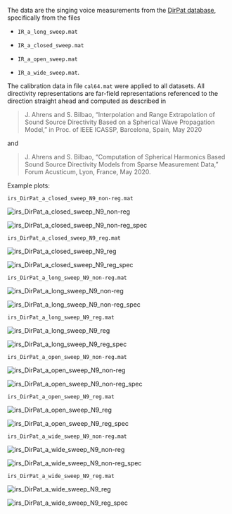 The data are the singing voice measurements from the [DirPat database](https://opendata.iem.at/projects/dirpat/), specifically from the files

* `IR_a_long_sweep.mat`

* `IR_a_closed_sweep.mat`

* `IR_a_open_sweep.mat`

* `IR_a_wide_sweep.mat`.

The calibration data in file `cal64.mat` were applied to all datasets. All directivity representations are far-field representations referenced to the direction straight ahead and computed as described in 

> J. Ahrens and S. Bilbao, “Interpolation and Range Extrapolation of Sound Source Directivity Based on a Spherical Wave Propagation Model,” in Proc. of IEEE ICASSP, Barcelona, Spain, May 2020

and

> J. Ahrens and S. Bilbao, “Computation of Spherical Harmonics Based Sound Source Directivity Models from Sparse Measurement Data,” Forum Acusticum, Lyon, France, May 2020.



Example plots: 

`irs_DirPat_a_closed_sweep_N9_non-reg.mat`

![irs_DirPat_a_closed_sweep_N9_non-reg](irs_DirPat_a_closed_sweep_N9_non-reg.png "irs_DirPat_a_closed_sweep_N9_non-reg")

![irs_DirPat_a_closed_sweep_N9_non-reg_spec](irs_DirPat_a_closed_sweep_N9_non-reg_spec.png "irs_DirPat_a_closed_sweep_N9_non-reg_spec")

`irs_DirPat_a_closed_sweep_N9_reg.mat` 

![irs_DirPat_a_closed_sweep_N9_reg](irs_DirPat_a_closed_sweep_N9_reg.png "irs_DirPat_a_closed_sweep_N9_reg")

![irs_DirPat_a_closed_sweep_N9_reg_spec](irs_DirPat_a_closed_sweep_N9_reg_spec.png "irs_DirPat_a_closed_sweep_N9_reg_spec")

`irs_DirPat_a_long_sweep_N9_non-reg.mat`

![irs_DirPat_a_long_sweep_N9_non-reg](irs_DirPat_a_long_sweep_N9_non-reg.png "irs_DirPat_a_long_sweep_N9_non-reg")

![irs_DirPat_a_long_sweep_N9_non-reg_spec](irs_DirPat_a_long_sweep_N9_non-reg_spec.png "irs_DirPat_a_long_sweep_N9_non-reg_spec")

`irs_DirPat_a_long_sweep_N9_reg.mat` 

![irs_DirPat_a_long_sweep_N9_reg](irs_DirPat_a_long_sweep_N9_reg.png "irs_DirPat_a_long_sweep_N9_reg")

![irs_DirPat_a_long_sweep_N9_reg_spec](irs_DirPat_a_long_sweep_N9_reg_spec.png "irs_DirPat_a_long_sweep_N9_reg_spec")

`irs_DirPat_a_open_sweep_N9_non-reg.mat`

![irs_DirPat_a_open_sweep_N9_non-reg](irs_DirPat_a_open_sweep_N9_non-reg.png "irs_DirPat_a_open_sweep_N9_non-reg")

![irs_DirPat_a_open_sweep_N9_non-reg_spec](irs_DirPat_a_open_sweep_N9_non-reg_spec.png "irs_DirPat_a_open_sweep_N9_non-reg_spec")

`irs_DirPat_a_open_sweep_N9_reg.mat`

![irs_DirPat_a_open_sweep_N9_reg](irs_DirPat_a_open_sweep_N9_reg.png "irs_DirPat_a_open_sweep_N9_reg")

![irs_DirPat_a_open_sweep_N9_reg_spec](irs_DirPat_a_open_sweep_N9_reg_spec.png "irs_DirPat_a_open_sweep_N9_reg_spec")

`irs_DirPat_a_wide_sweep_N9_non-reg.mat`

![irs_DirPat_a_wide_sweep_N9_non-reg](irs_DirPat_a_wide_sweep_N9_non-reg.png "irs_DirPat_a_wide_sweep_N9_non-reg")

![irs_DirPat_a_wide_sweep_N9_non-reg_spec](irs_DirPat_a_wide_sweep_N9_non-reg_spec.png "irs_DirPat_a_wide_sweep_N9_non-reg_spec")

`irs_DirPat_a_wide_sweep_N9_reg.mat`

![irs_DirPat_a_wide_sweep_N9_reg](irs_DirPat_a_wide_sweep_N9_reg.png "irs_DirPat_a_wide_sweep_N9_reg")

![irs_DirPat_a_wide_sweep_N9_reg_spec](irs_DirPat_a_wide_sweep_N9_reg_spec.png "irs_DirPat_a_wide_sweep_N9_reg_spec")
